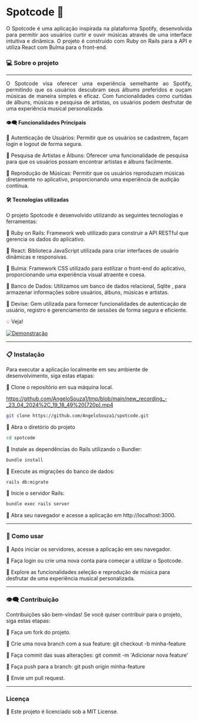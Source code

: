 # Spotcode 🎵

<div align="justify">
O Spotcode é uma aplicação inspirada na plataforma Spotify, desenvolvida para permitir aos usuários curtir e  ouvir músicas através de uma interface intuitiva e dinâmica. O projeto é construído com Ruby on Rails para a API e utiliza React com Bulma para o front-end.
</div>

### 💻 Sobre o projeto
---

<div align="justify">
O Spotcode visa oferecer uma experiência semelhante ao Spotify, permitindo que os usuários descubram seus álbums preferidos e  ouçam músicas de maneira simples e eficaz. Com funcionalidades como curtidas de álbuns,  músicas e pesquisa de artistas, os usuários podem desfrutar de uma experiência musical personalizada.
</div>

#### 👁️‍🗨️ Funcionalidades Principais
🔹 Autenticação de Usuários: Permitir que os usuários se cadastrem, façam login e logout de forma segura.

🔹 Pesquisa de Artistas e Álbuns: Oferecer uma funcionalidade de pesquisa para que os usuários possam encontrar artistas e álbuns facilmente.

🔹 Reprodução de Músicas: Permitir que os usuários reproduzam músicas diretamente no aplicativo, proporcionando uma experiência de audição contínua.

#### 🛠 Tecnologias utilizadas

O projeto Spotcode é desenvolvido utilizando as seguintes tecnologias e ferramentas:

🔹 Ruby on Rails: Framework web utilizado para construir a API RESTful que gerencia os dados do aplicativo.

🔹 React: Biblioteca JavaScript utilizada para criar interfaces de usuário dinâmicas e responsivas.

🔹 Bulma: Framework CSS utilizado para estilizar o front-end do aplicativo, proporcionando uma experiência visual atraente e coesa.

🔹 Banco de Dados: Utilizamos um banco de dados relacional, Sqlite , para armazenar informações sobre usuários, álbuns, músicas e artistas.

🔹 Devise: Gem utilizada para fornecer funcionalidades de autenticação de usuário, registro e gerenciamento de sessões de forma segura e eficiente.

💡 Veja!

<a href="https://github.com/AngeloSouza1/tmp/blob/main/new_recording_-_23_04_2024%2C_19_18_49%20(720p).mp4" target="_blank">
  <img src="https://img.shields.io/badge/Assista ao video de%20Demonstração-darkgreen" alt="Demonstração">
</a>

---

### 📋 Instalação
Para executar a aplicação localmente em seu ambiente de desenvolvimento, siga estas etapas:

🔹 Clone o repositório em sua máquina local.

https://github.com/AngeloSouza1/tmp/blob/main/new_recording_-_23_04_2024%2C_19_18_49%20(720p).mp4

  ```bash
git clone https://github.com/AngeloSouza1/spotcode.git
```
🔹 Abra o diretório do projeto

```bash
cd spotcode
```
🔹 Instale as dependências do Rails utilizando o Bundler:

```bash  
bundle install
```

🔹 Execute as migrações do banco de dados:

```bash
rails db:migrate
```
🔹 Inicie o servidor Rails:
 
```bash
bundle exec rails server
```

🔹 Abra seu navegador e acesse a aplicação em http://localhost:3000.

---

### 🚀 Como usar
🔹 Após iniciar os servidores, acesse a aplicação em seu navegador.

🔹 Faça login ou crie uma nova conta para começar a utilizar o Spotcode.

🔹 Explore as funcionalidades seleção e  reprodução de música para desfrutar de uma experiência musical personalizada.

---

### 👁️‍🗨️ Contribuição
Contribuições são bem-vindas! Se você quiser contribuir para o projeto, siga estas etapas:

🔹 Faça um fork do projeto.

🔹 Crie uma nova branch com a sua feature: git checkout -b minha-feature

🔹 Faça commit das suas alterações: git commit -m 'Adicionar nova feature'

🔹 Faça push para a branch: git push origin minha-feature

🔹 Envie um pull request.

---

### Licença
🔹 Este projeto é licenciado sob a MIT License.
